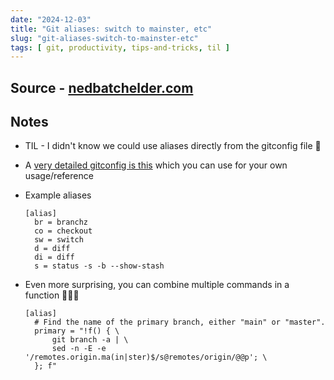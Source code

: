 ```yaml
---
date: "2024-12-03"
title: "Git aliases: switch to mainster, etc"
slug: "git-aliases-switch-to-mainster-etc"
tags: [ git, productivity, tips-and-tricks, til ]
---
```




## Source - [nedbatchelder.com][1]

## Notes
* TIL - I didn't know we could use aliases directly from the gitconfig file 🤯
* A [very detailed gitconfig is this][2] which you can use for your own usage/reference
* Example aliases

  ```properties
  [alias]
    br = branchz
    co = checkout
    sw = switch
    d = diff
    di = diff
    s = status -s -b --show-stash
  ```
* Even more surprising, you can combine multiple commands in a function 🤯🤯🤯

  ```properties
  [alias]
    # Find the name of the primary branch, either "main" or "master".
    primary = "!f() { \
        git branch -a | \
        sed -n -E -e '/remotes.origin.ma(in|ster)$/s@remotes/origin/@@p'; \
    }; f"
  ```



  [1]: https://nedbatchelder.com/blog/202410/git_aliases_switch_to_mainster_etc.html
  [2]: https://github.com/nedbat/dot/blob/master/.config/git/config

